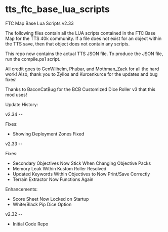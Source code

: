 # tts_ftc_base_lua_scripts
FTC Map Base Lua Scripts v2.33

The following files contain all the LUA scripts contained in the FTC Base Map for the TTS 40k community. If a file does not exist for an object within the TTS save, then that
object does not contain any scripts.

This repo now contains the actual TTS JSON file. To produce the JSON file, run the compile.ps1 script.

All credit goes to GenWilhelm, Phubar, and Mothman_Zack for all the hard work! Also, thank you to Zyllos and Kurcenkurce for the updates and bug fixes!

Thanks to BaconCatBug for the BCB Customized Dice Roller v3 that this mod uses!

Update History:

v2.34 --

  Fixes:
  - Showing Deployment Zones Fixed

v2.33 --

  Fixes:
  - Secondary Objectives Now Stick When Changing Objective Packs
  - Memory Leak Within Kustom Roller Resolved
  - Updated Keywords Within Objectives to Now Print/Save Correctly
  - Terrain Extractor Now Functions Again

  Enhancements:
  - Score Sheet Now Locked on Startup
  - White/Black Pip Dice Option

v2.32 --

  - Initial Code Repo
